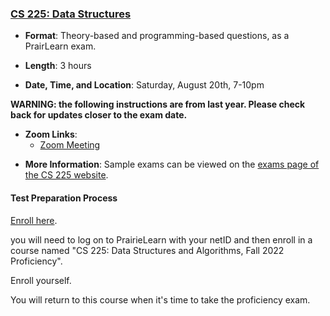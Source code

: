<!--
7/6/2018 -- waf@illinois.edu
- Initial update.
-->

### <a name="CS225" class="anchor"></a>[CS 225: Data Structures](https://courses.engr.illinois.edu/cs225/)

* **Format**: Theory-based and programming-based questions, as a PrairLearn exam.
<!--- -->
* **Length**: 3 hours
<!--- -->
* **Date, Time, and Location**:  Saturday, August 20th, 7-10pm
  
<!--- -->

**WARNING:  the following instructions are from last year.   Please check back for updates closer to the exam date.**

* **Zoom Links**: 
   * [Zoom Meeting](https://illinois.zoom.us/j/84542634323?pwd=b2lnS2UrWi96a2dDR3Bhc3NWdTJMZz09)
<!--- -->
* **More Information**: Sample exams can be viewed on the [exams page of the CS 225 website](https://courses.engr.illinois.edu/cs225/sp2018//exams/#practice-exams).

#### Test Preparation Process

[Enroll here](https://prairielearn.engr.illinois.edu/pl/enroll).
<!--- -->
you will need to log on to PrairieLearn with your netID and then enroll in a
course named "CS 225: Data Structures and Algorithms, Fall 2022 Proficiency".
<!--- -->
Enroll yourself.
<!--- -->
You will return to this course when it's time to take the proficiency
exam.

